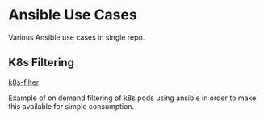 # Ansible Use Cases

Various Ansible use cases in single repo.

## K8s Filtering

[k8s-filter](./k8s-filter/README.md)

Example of on demand filtering of k8s pods using ansible in order to make this available for simple consumption.
